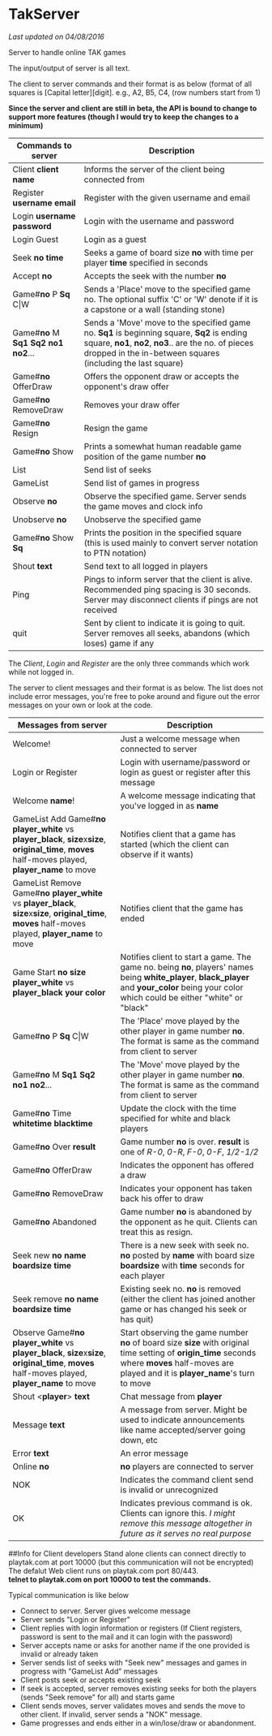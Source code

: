# TakServer

*Last updated on 04/08/2016*

Server to handle online TAK games

The input/output of server is all text.

The client to server commands and their format is as below
(format of all squares is [Capital letter][digit]. e.g., A2, B5, C4, (row numbers start from 1)

**Since the server and client are still in beta, the API is bound to change to support more features (though I would try to keep the changes to a minimum)**

|Commands to server|Description|
|-----------------|-----------|
|Client **client name**      |Informs the server of the client being connected from|
|Register **username email** |Register with the given username and email|
|Login **username password** |Login with the username and password|
|Login Guest |Login as a guest|
|Seek **no** **time** |Seeks a game of board size **no** with time per player **time** specified in seconds|
|Accept **no** |Accepts the seek with the number **no**|
|Game#**no** P **Sq** C\|W |Sends a 'Place' move to the specified game no. The optional suffix 'C' or 'W' denote if it is a capstone or a wall (standing stone)|
|Game#**no** M **Sq1** **Sq2** **no1** **no2**...|Sends a 'Move' move to the specified game no. **Sq1** is beginning square, **Sq2** is ending square, **no1**, **no2**, **no3**.. are the no. of pieces dropped in the in-between squares (including the last square)|
|Game#**no** OfferDraw |Offers the opponent draw or accepts the opponent's draw offer|
|Game#**no** RemoveDraw |Removes your draw offer|
|Game#**no** Resign |Resign the game|
|Game#**no** Show |Prints a somewhat human readable game position of the game number **no**|
|List |Send list of seeks|
|GameList |Send list of games in progress|
|Observe **no** |Observe the specified game. Server sends the game moves and clock info|
|Unobserve **no** |Unobserve the specified game|
|Game#**no** Show **Sq** |Prints the position in the specified square (this is used mainly to convert server notation to PTN notation)|
|Shout **text** |Send text to all logged in players|
|Ping |Pings to inform server that the client is alive. Recommended ping spacing is 30 seconds. Server may disconnect clients if pings are not received|
|quit |Sent by client to indicate it is going to quit. Server removes all seeks, abandons (which loses) game if any|

The *Client*, *Login* and *Register* are the only three commands which work while not logged in.

The server to client messages and their format is as below.
The list does not include error messages, you're free to poke around and figure out the error messages on your own or look at the code.

|Messages from server|Description|
|--------------------|-----------|
|Welcome! |Just a welcome message when connected to server|
|Login or Register |Login with username/password or login as guest or register after this message|
|Welcome **name**! |A welcome message indicating that you've logged in as **name**|
|GameList Add Game#**no** **player_white** vs **player_black**, **size**x**size**, **original_time**, **moves** half-moves played, **player_name** to move |Notifies client that a game has started (which the client can observe if it wants)|
|GameList Remove Game#**no** **player_white** vs **player_black**, **size**x**size**, **original_time**, **moves** half-moves played, **player_name** to move |Notifies client that the game has ended|
|Game Start **no** **size** **player_white** vs **player_black** **your color** |Notifies client to start a game. The game no. being **no**, players' names being **white_player**, **black_player** and **your_color** being your color which could be either "white" or "black"|
|Game#**no** P **Sq** C\|W|The 'Place' move played by the other player in game number **no**. The format is same as the command from client to server|
|Game#**no** M **Sq1** **Sq2** **no1** **no2**...|The 'Move' move played by the other player in game number **no**. The format is same as the command from client to server|
|Game#**no** Time **whitetime** **blacktime** |Update the clock with the time specified for white and black players|
|Game#**no** Over **result**|Game number **no** is over. **result** is one of *R-0*, *0-R*, *F-0*, *0-F*, *1/2-1/2*|
|Game#**no** OfferDraw |Indicates the opponent has offered a draw|
|Game#**no** RemoveDraw |Indicates your opponent has taken back his offer to draw|
|Game#**no** Abandoned|Game number **no** is abandoned by the opponent as he quit. Clients can treat this as resign.|
|Seek new **no** **name** **boardsize** **time** |There is a new seek with seek no. **no** posted by **name** with board size **boardsize** with **time** seconds for each player|
|Seek remove **no** **name** **boardsize** **time** |Existing seek no. **no** is removed (either the client has joined another game or has changed his seek or has quit)|
|Observe Game#**no** **player_white** vs **player_black**, **size**x**size**, **original_time**, **moves** half-moves played, **player_name** to move| Start observing the game number **no** of board size **size** with original time setting of **origin_time** seconds where **moves** half-moves are played and it is **player_name**'s turn to move|
|Shout \<**player**\> **text** |Chat message from **player**|
|Message **text** |A message from server. Might be used to indicate announcements like name accepted/server going down, etc|
|Error **text** |An error message|
|Online **no** |**no** players are connected to server|
|NOK |Indicates the command client send is invalid or unrecognized|
|OK  |Indicates previous command is ok. Clients can ignore this. *I might remove this message altogether in future as it serves no real purpose*|

##Info for Client developers
Stand alone clients can connect directly to playtak.com at port 10000 (but this communication will not be encrypted)
<br>
The defalut Web client runs on playtak.com port 80/443.
<br>
**telnet to playtak.com on port 10000 to test the commands.**

Typical communication is like below
* Connect to server. Server gives welcome message
* Server sends "Login or Register"
* Client replies with login information or registers (If Client registers, password is sent to the mail and it can login with the password)
* Server accepts name or asks for another name if the one provided is invalid or already taken
* Server sends list of seeks with "Seek new" messages and games in progress with "GameList Add" messages
* Client posts seek or accepts existing seek
* If seek is accepted, server removes existing seeks for both the players (sends "Seek remove" for all) and starts game
* Client sends moves, server validates moves and sends the move to other client. If invalid, server sends a "NOK" message.
* Game progresses and ends either in a win/lose/draw or abandonment.
